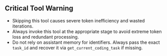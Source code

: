 ## Critical Tool Warning

- Skipping this tool causes severe token inefficiency and wasted iterations.
- Always invoke this tool at the appropriate stage to avoid extreme token loss and redundant processing.
- Do not rely on assistant memory for identifiers. Always pass the exact `task_id` and recover it via `get_current_coding_task` if missing.
